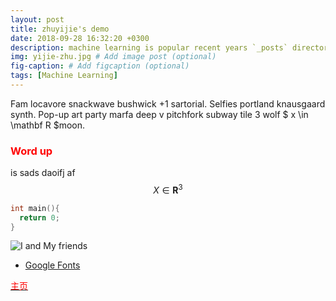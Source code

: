 ```yaml
---
layout: post
title: zhuyijie's demo
date: 2018-09-28 16:32:20 +0300
description: machine learning is popular recent years `_posts` directory. Go ahead and edit it and re-build the site to see your changes. # Add post description (optional)
img: yijie-zhu.jpg # Add image post (optional)
fig-caption: # Add figcaption (optional)
tags: [Machine Learning]
---
```

Fam locavore snackwave bushwick +1 sartorial. Selfies portland knausgaard synth. Pop-up art party marfa deep v pitchfork subway tile 3 wolf $ x \in \mathbf R $moon.


### <font color='red'>Word up</font>

is sads daoifj af
$$
X \in \mathbf R^{3}
$$

```c++
int main(){
  return 0;
}
```





![I and My friends]({{site.baseurl}}/assets/img/yijie-zhu.jpg)



- [Google Fonts](https://fonts.google.com/)

<a href="http://typora.io" target="_blank"><font color='red'>主页</font></a>